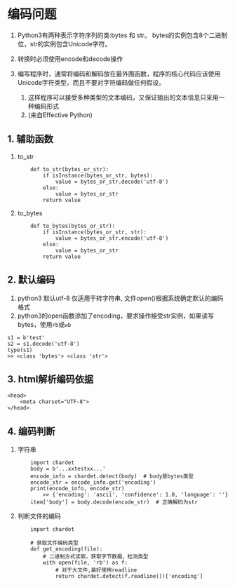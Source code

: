 # 编码问题

1. Python3有两种表示字符序列的类:bytes 和 str。 bytes的实例包含8个二进制位，str的实例包含Unicode字符。

2. 转换时必须使用encode和decode操作
3. 编写程序时，通常将编码和解码放在最外围函数，程序的核心代码应该使用Unicode字符类型，而且不要对字符编码做任何假设。
   1. 这样程序可以接受多种类型的文本编码，又保证输出的文本信息只采用一种编码形式
   2. (来自Effective Python)


## 1. 辅助函数
1. to_str
    ```
        def to_str(bytes_or_str):
            if isInstance(bytes_or_str, bytes):
                value = bytes_or_str.decode('utf-8')
            else:
                value = bytes_or_str
            return value
    ```
2. to_bytes
    ```
        def to_bytes(bytes_or_str):
            if isInstance(bytes_or_str, str):
                value = bytes_or_str.encode('utf-8')
            else:
                value = bytes_or_str
            return value
    ```

## 2. 默认编码
1. python3 默认utf-8 仅适用于转字符串, 文件open()根据系统确定默认的编码格式
2. python3的open函数添加了encoding，要求操作接受str实例，如果读写bytes，使用`rb`或`wb`

```
s1 = b'test'
s2 = s1.decode('utf-8')
type(s1) 
>> <class 'bytes'> <class 'str'>
```

## 3. html解析编码依据
```
<head>
    <meta charset="UTF-8">
</head>
```

## 4. 编码判断

1. 字符串
    ```
        import chardet
        body = b'...xxtestxx...'
        encode_info = chardet.detect(body)  # body是bytes类型
        encode_str = encode_info.get('encoding')
        print(encode_info, encode_str)
            >> {'encoding': 'ascii', 'confidence': 1.0, 'language': ''}
        item['body'] = body.decode(encode_str)  # 正确解码为str
    ```

2. 判断文件的编码
    ```
        import chardet
        
        # 获取文件编码类型
        def get_encoding(file):
            # 二进制方式读取，获取字节数据，检测类型
            with open(file, 'rb') as f:
                # 对于大文件,最好使用readline
                return chardet.detect(f.readline())['encoding']
    ```
